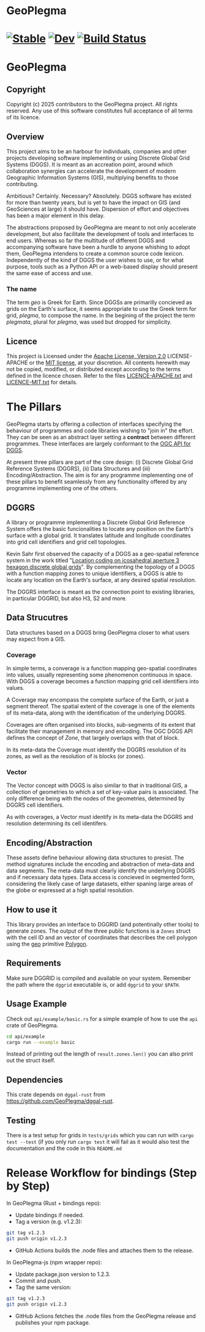 # GeoPlegma

[![Stable](https://img.shields.io/badge/docs-stable-blue.svg)](https://geoplegma.github.io/GeoPlegma/stable/)
[![Dev](https://img.shields.io/badge/docs-dev-blue.svg)](https://geoplegma.github.io/GeoPlegma/dev/)
[![Build Status](https://github.com/GeoPlegma/GeoPlegma/actions/workflows/CI.yml/badge.svg?branch=master)](https://github.com/GeoPlegma/GeoPlegma/actions/workflows/CI.yml?query=branch%3Amaster)
=======
GeoPlegma
===========

## Copyright

Copyright (c) 2025 contributors to the GeoPlegma project. All rights reserved. Any use of this software constitutes full acceptance of all terms of its licence.

## Overview

This project aims to be an harbour for individuals, companies and other projects developing software implementing or using Discrete Global Grid Systems (DGGS). It is meant as an accreation point, around which collaboration synergies can accelerate the development of modern Geographic Information Systems (GIS), multiplying benefits to those contributing.

Ambitious? Certainly. Necessary? Absolutely. DGGS software has existed for more than twenty years, but is yet to have the impact on GIS (and GeoSciences at large) it should have. Dispersion of effort and objectives has been a major element in this delay.

The abstractions proposed by GeoPlegma are meant to not only accelerate development, but also facilitate the development of tools and interfaces to end users. Whereas so far the multitude of different DGGS and accompanying software have been a hurdle to anyone whishing to adopt them, GeoPlegma intendens to create a common source code lexicon. Independently of the kind of DGGS the user wishes to use, or for what purpose, tools such as a Python API or a web-based display should present the same ease of access and use.

### The name


The term *geo* is Greek for Earth. Since DGGSs are primarilly concieved as grids on the Earth's surface, it seems appropriate to use the Greek term for grid, *plegma*, to compose the name. In the begining of the project the term *plegmata*, plural for *plegma*, was used but dropped for simplicity. 

## Licence

This project is Licensed under the [Apache License, Version 2.0](http://www.apache.org/licenses/LICENSE-2.0) LICENSE-APACHE or the [MIT license](http://opensource.org/licenses/MIT), at your discretion. All contents herewith may not be copied, modified, or distributed except according to the terms defined in the licence chosen. Refer to the files [LICENCE-APACHE.txt](LICENCE-APACHE.txt) and [LICENCE-MIT.txt](LICENCE-MIT.txt) for details.

# The Pillars

GeoPlegma starts by offering a collection of interfaces specifying the behaviour of programmes and code libraries wishing to "join in" the effort. They can be seen as an abstract layer setting a **contract** between different programmes. These interfaces are largely conformant to the [OGC API for DGGS](https://ogcapi.ogc.org/dggs/).

At present three pillars are part of the core design: (i) Discrete Global Grid Reference Systems (DGGRS), (ii) Data Structures and (iii) Encoding/Abstraction. The aim is for any programme implementing one of these pillars to benefit seamlessly from any functionality offered by any programme implementing one of the others.

## DGGRS

A library or programme implementing a Discrete Global Grid Reference System offers the basic funcionalities to locate any position on the Earth's surface with a global grid. It translates latitude and longitude coordinates into grid cell identifiers and grid cell topologies.

Kevin Sahr first observed the capacity of a DGGS as a geo-spatial reference system in the work titled "[Location coding on icosahedral aperture 3 hexagon discrete global grids](https://doi.org/10.1016/j.compenvurbsys.2007.11.005)". By complementing the topology of a DGGS with a function mapping zones to unique identifiers, a DGGS is able to locate any location on the Earth's surface, at any desired spatial resolution.

The DGGRS interface is meant as the connection point to existing libraries, in particular DGGRID, but also H3, S2 and more.

## Data Strucutres

Data structures based on a DGGS bring GeoPlegma closer to what users may expect from a GIS.

### Coverage

In simple terms, a converage is a function mapping geo-spatial coordinates into values, usually representing some phenomenon continuous in space. With DGGS a coverage becomes a function mapping grid cell identifiers into values.

A Coverage may encompass the complete surface of the Earth, or just a segment thereof. The spatial extent of the coverage is one of the elements of its meta-data, along with the identification of the underlying DGGRS.

Coverages are often organised into blocks, sub-segments of its extent that facilitate their management in memory and encoding. The OGC DGGS API defines the concept of _Zone_, that largely overlaps with that of block.

In its meta-data the Coverage must identify the DGGRS resolution of its zones, as well as the resolution of is blocks (or zones).

### Vector

The Vector concept with DGGS is also similar to that in traditional GIS, a collection of geometries to which a set of key-value pairs is associated. The only difference being with the nodes of the geometries, determined by DGGRS cell identifiers.

As with coverages, a Vector must identify in its meta-data the DGGRS and resolution determining its cell identifers.


Encoding/Abstraction
--------------------

These assets define behaviour allowing data structures to presist. The method signatures include the encoding and abstraction of meta-data and data segments. The meta-data must clearly identify the underlying DGGRS and if necessary data types. Data access is concieved in segmented form, considering the likely case of large datasets, either spaning large areas of the globe or expressed at a high spatial resolution.  

How to use it
-------------

This library provides an interface to DGGRID (and potentinally other tools) to generate zones. The output of the three public functions is a `Zones` struct with the cell ID and an vector of coordinates that describes the cell polygon using the [geo](https://github.com/georust/geo) primitive [Polygon](https://docs.rs/geo/latest/geo/geometry/struct.Polygon.html).

## Requirements

Make sure DGGRID is compiled and available on your system. Remember the path where the `dggrid` executable is, or add `dggrid` to your `$PATH`.

## Usage Example

Check out `api/example/basic.rs` for a simple example of how to use the `api` crate of GeoPlegma.
```bash
cd api/example
cargo run --example basic
```

Instead of printing out the length of `result.zones.len()` you can also print out the struct itself.

Dependencies
------------
This crate depends on `dggal-rust` from https://github.com/GeoPlegma/dggal-rust.

Testing
-------
There is a test setup for grids in `tests/grids` which you can run with `cargo test --test` (if you only run `cargo test` it will fail as it would also test the documentation and the code in this `README.md`


# Release Workflow for bindings (Step by Step)

In GeoPlegma (Rust + bindings repo):
- Update bindings if needed.
- Tag a version (e.g. v1.2.3):
```bash
git tag v1.2.3
git push origin v1.2.3
```
- GitHub Actions builds the .node files and attaches them to the release.

In GeoPlegma-js (npm wrapper repo):
- Update package.json version to 1.2.3.
- Commit and push.
- Tag the same version:
```bash
git tag v1.2.3
git push origin v1.2.3
```
- GitHub Actions fetches the .node files from the GeoPlegma release and publishes your npm package.
